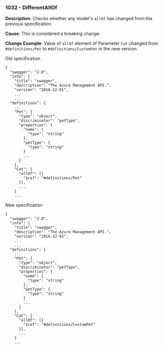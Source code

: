 ### 1032 - DifferentAllOf

**Description**: Checks whether any model's `allOf` has changed from the previous specification.

**Cause**: This is considered a breaking change.

**Change Example**: Value of `allOf` element of Parameter `Cat` changed from `#definitions/Pet` to `#definitions/CustomPet` in the new version.

Old specification
```json5
{
  "swagger": "2.0",
  "info": {
    "title": "swagger",
    "description": "The Azure Management API.",
    "version": "2016-12-01",
    ...
    ...
  "definitions": {
    ...
    "Pet": {
      "type": "object",
      "discriminator": "petType",
      "properties": {
        "name": {
          "type": "string"
        },
        "petType": {
          "type": "string"
        }
        ...
      }
    },
    "Cat": {
      "allOf": [{
        "$ref": "#definitions/Pet"
      }],
      ...
    }
    ...
```

New specification
```json5
{
  "swagger": "2.0",
  "info": {
    "title": "swagger",
    "description": "The Azure Management API.",
    "version": "2016-12-01",
    ...
    ...
  "definitions": {
    ...
    "Pet": {
      "type": "object",
      "discriminator": "petType",
      "properties": {
        "name": {
          "type": "string"
        },
        "petType": {
          "type": "string"
        }
        ...
      }
    },
    "Cat": {
      "allOf": [{
        "$ref": "#definitions/CustomPet"
      }],
      ...
    }
    ...
```
